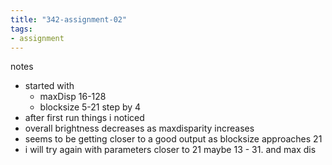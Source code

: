 ```yaml
---
title: "342-assignment-02"
tags: 
- assignment
---
```


notes
- started with 
	- maxDisp 16-128
	- blocksize 5-21 step by 4
- after first run things i noticed
- overall brightness decreases as maxdisparity increases
- seems to be getting closer to a good output as blocksize approaches 21
- i will try again with parameters closer to 21 maybe 13 - 31. and max dis
